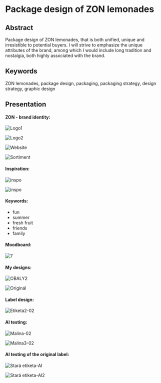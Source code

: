 # Package design of ZON lemonades 

## Abstract

Package design of ZON lemonades, that is both unified, unique and irresistible to potential buyers. I will strive to emphasize the unique attributes of the brand, among which I would include long tradition and nostalgia, both highly associated with the brand.

## Keywords

ZON lemonades, package design, packaging, packaging strategy, design strategy, graphic design

## Presentation

####  ZON - brand identity:

![Logo1](img/1.png)

![Logo2](img/2.jpg)

![Website](img/3.png)

![Sortiment](img/4.png)



#### Inspiration:

![inspo](img/5.jpg)

![inspo](img/6.jpg)



#### Keywords:

- fun
- summer
- fresh fruit
- friends
- family




#### Moodboard:
![7](img/7-1.jpg)



#### My designs:

![OBALY2](img/obaly.jpg)

![Originál](img/lemonade.jpg)

#### Label design:

![Etiketa2-02](img/10.png)



#### AI testing:

![Malina-02](img/11.png)

![Malina3-02](img/12.png)
#### AI testing of the original label:

![Stará etiketa-AI](img/14.png)

![Stará etiketa-AI2](img/15.png)
